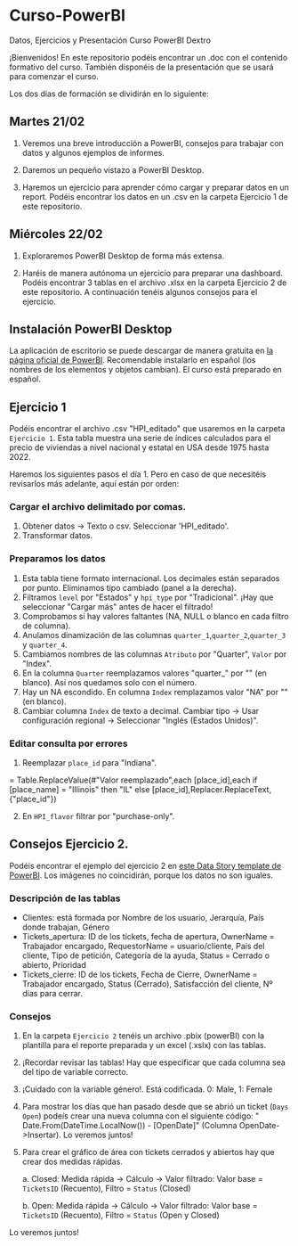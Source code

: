 # Curso-PowerBI
Datos, Ejercicios y Presentación Curso PowerBI Dextro

¡Bienvenidos! En este repositorio podéis encontrar un .doc con el contenido formativo del curso. También
disponéis de la presentación que se usará para comenzar el curso.

Los dos días de formación se dividirán en lo siguiente:

## Martes 21/02

1. Veremos una breve introducción a PowerBI, consejos para trabajar con datos y algunos ejemplos de informes.

2. Daremos un pequeño vistazo a PowerBI Desktop.

2. Haremos un ejercicio para aprender cómo cargar y preparar datos en un report. Podéis encontrar los
datos en un .csv en la carpeta Ejercicio 1 de este repositorio.

## Miércoles 22/02

1. Exploraremos PowerBI Desktop de forma más extensa.

2. Haréis de manera autónoma un ejercicio para preparar una dashboard. Podéis encontrar 3 tablas en el archivo
.xlsx en la carpeta Ejercicio 2 de este repositorio. A continuación tenéis algunos consejos para el ejercicio.

## Instalación PowerBI Desktop

La aplicación de escritorio se puede descargar de manera gratuita en <a href="https://powerbi.microsoft.com/es-es/desktop/">la página oficial de PowerBI</a>.
Recomendable instalarlo en español (los nombres de los elementos y objetos cambian). El curso está preparado en español.


## Ejercicio 1

Podéis encontrar el archivo .csv "HPI_editado" que usaremos en la carpeta `Ejercicio 1`. 
Esta tabla muestra una serie de índices calculados para el precio de viviendas a nivel nacional y estatal en USA desde 1975 hasta 2022.

Haremos los siguientes pasos el día 1. Pero en caso de que necesitéis revisarlos más adelante, aquí están por orden:

### Cargar el archivo delimitado por comas.

1. Obtener datos -> Texto o csv. Seleccionar 'HPI_editado'.
2. Transformar datos.

### Preparamos los datos

1. Esta tabla tiene formato internacional. Los decimales están separados por punto. Eliminamos tipo cambiado (panel a la derecha).
2.	Filtramos `level` por "Estados" y `hpi_type` por "Tradicional". ¡Hay que seleccionar "Cargar más" antes de hacer el filtrado!
3. Comprobamos si hay valores faltantes (NA, NULL o blanco en cada filtro de columna).
4. Anulamos dinamización de las columnas `quarter_1`,`quarter_2`,`quarter_3` y `quarter_4`.
5. Cambiamos nombres de las columnas `Atributo` por "Quarter", `Valor` por "Index".
6. En la columna `Quarter` reemplazamos valores "quarter_" por "" (en blanco). Así nos quedamos solo con el número.
7. Hay un NA escondido. En columna `Index` remplazamos valor "NA" por "" (en blanco). 
8. Cambiar columna `Index` de texto a decimal. Cambiar tipo -> Usar configuración regional -> Seleccionar "Inglés (Estados Unidos)".

### Editar consulta por errores

1. Reemplazar `place_id` para "Indiana". 

= Table.ReplaceValue(#"Valor reemplazado",each [place_id],each if [place_name] = "Illinois" then "IL" else [place_id],Replacer.ReplaceText,{"place_id"})

2. En `HPI_flavor` filtrar por "purchase-only".


## Consejos Ejercicio 2.

Podéis encontrar el ejemplo del ejercicio 2 en <a href="https://community.powerbi.com/t5/Data-Stories-Gallery/IT-HELPDESK-DASHBOARD/m-p/3040804">este Data Story template de PowerBI</a>. Los imágenes no coincidirán, porque los datos no son iguales.

### Descripción de las tablas

- Clientes: está formada por Nombre de los usuario, Jerarquía, País donde trabajan, Género
- Tickets_apertura: ID de los tickets, fecha de apertura, OwnerName = Trabajador encargado, RequestorName = usuario/cliente, País del cliente, 
             Tipo de petición, Categoría de la ayuda, Status = Cerrado o abierto, Prioridad
- Tickets_cierre: ID de los tickets, Fecha de Cierre, OwnerName = Trabajador encargado, Status (Cerrado), Satisfacción del cliente, Nº días para cerrar.

### Consejos

1. En la carpeta `Ejercicio 2` tenéis un archivo .pbix (powerBI) con la plantilla para el reporte preparada y un excel (.xslx) con las tablas.

2. ¡Recordar revisar las tablas! Hay que especificar que cada columna sea del tipo de variable correcto.

3. ¡Cuidado con la variable género!. Está codificada. 0: Male, 1: Female

4. Para mostrar los días que han pasado desde que se abrió un ticket (`Days Open`) podeís crear una nueva columna
   con el siguiente código: " Date.From(DateTime.LocalNow()) - [OpenDate]"  (Columna OpenDate->Insertar). 
 Lo veremos juntos!
 
 5. Para crear el gráfico de área con tickets cerrados y abiertos hay que crear dos medidas rápidas. 
 
     a. Closed: Medida rápida -> Cálculo -> Valor filtrado: Valor base = `TicketsID` (Recuento), Filtro = `Status` (Closed)
  
     b. Open: Medida rápida -> Cálculo -> Valor filtrado: Valor base = `TicketsID` (Recuento), Filtro = `Status` (Open y Closed)
 
 Lo veremos juntos!

